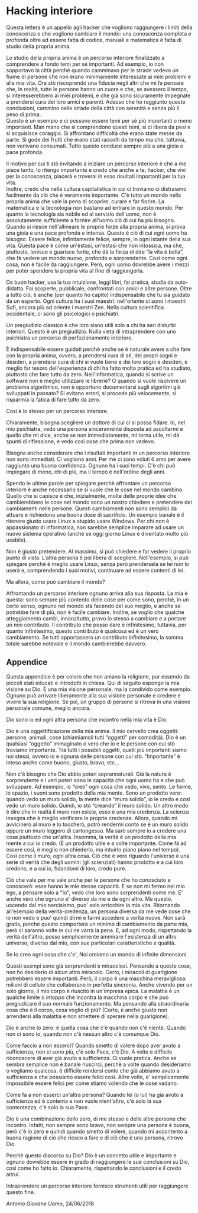 Hacking interiore
===============

Questa lettera è un appello agli hacker che vogliono raggiungere i limiti della conoscenza e che vogliono cambiare il mondo: una conoscenza completa 
e profonda oltre ad essere fatta di codice, manuali e matematica è fatta di studio della propria anima.

Lo studio della propria anima è un percorso interiore finalizzato a comprendere a fondo temi  per sé importanti. Ad esempio, io non sopportavo la città perchè 
quando camminavo per le strade vedevo un fiume di persone che non erano minimamente interessate ai miei problemi e alla mia vita. Ora stò riscoprendo una
fiducia negli altri che mi fa pensare che, in realtà, tutte le persone hanno un cuore e che, se avessero il tempo, si interesserebbero ai miei problemi, e che già sono
sicuramente impegnate a prendersi cura dei loro amici e parenti. Adesso che ho raggiunto queste conclusioni, cammino nelle strade della città con serenità 
e senza più il peso di prima.   
Questo è un esempio e ci possono essere temi  per sé più importanti o meno importanti. Man mano che si comprendono questi temi,
si ci libera da pesi e si acquisisce coraggio. Si affrontano difficoltà che erano state messe da parte. Si gode dei frutti che erano stati raccolti da tempo ma che, 
tuttavia, non venivano consumati. Tutto questo conduce sempre più a una gioia e pace profonda.

Il motivo per cui ti stò invitando a iniziare un percorso interiore è che a me piace tanto,
lo ritengo importante e credo che anche a te, hacker, che vivi per la conoscenza, piacerà e troverai in esso risultati importanti per la tua vita.   
Inoltre, credo che nella cultura capitalistica in cui ci troviamo ci distraiamo facilmente da ciò che è veramente importante. C'è tutto un mondo nella propria 
anima che vale la pena di scoprire, curare e far fiorire. La matematica e la tecnologia non bastano ad entrare in questo mondo. Per quanto la tecnologia sia 
nobile ed al servizio dell'uomo, non è assolutamente sufficiente a fornire all'uomo ciò di cui ha più bisogno. Quando si riesce nell'allineare le proprie forze 
alla propria anima, si prova una gioia e una pace profonda e intensa. Questo è ciò di cui ogni uomo ha bisogno. Essere felice, infinitamente felice, sempre, 
in ogni istante della sua vita. Questa pace è come un'estasi, un'estasi che non intossica, ma che, piuttosto, lenisce e guarisce ferite, che dà la forza di dire 
“la vita è bella”, che fà vedere un mondo nuovo, profondo e sorprendente. Così come ogni cosa, non è facile da raggiungere. Però, ogni uomo dovrebbe 
avere i mezzi per poter spendere la propria vita al fine di raggiungerla.

Da buon hacker, usa la tua intuizione, leggi libri, fai pratica, studia da auto-didatta. Fai scoperte, pubblicale, confrontati con amici e altre persone.
Oltre a tutto ciò, è anche (per quanto ho capito) indispensabile che tu sia guidato da un esperto. Ogni cultura ha i suoi maestri: nell'oriente ci sono i 
maestri Sufi, ancora più ad oriente i maestri Zen. Nella cultura scientifica occidentale, ci sono gli psicologici o psichiatri.

Un pregiudizio classico è che loro siano utili solo a chi ha seri disturbi interiori. Questo è un pregiudizio. Nulla vieta di intraprendere con uno psichiatra
un percorso di perfezionamento interiore. 

È indispensabile essere guidati perchè anche se  è naturale avere a che fare con la propria anima, ovvero, a prendersi cura di sé, dei propri sogni e desideri,
a prendersi cura di chi si vuole bene e dei loro sogni e desideri, è meglio far tesoro dell'esperienza di chi ha fatto molta pratica ed ha studiato, piuttosto che
fare tutto da zero. Nell'informatica, quando si scrive un software non è meglio utilizzare le librerie? O quando si vuole risolvere un problema algoritmico, 
non è opportuno documentarsi sugli algoritmi già sviluppati in passato? Si evitano errori, si procede più velocemente, si risparmia la fatica di fare tutto da
zero.

Così è lo stesso per un percorso interiore.

Chiaramente, bisogna scegliere un dottore di cui ci si possa fidare. Io, nel mio psichiatra, vedo una persona sinceramente disposta ad ascoltarmi e quello
che mi dice, anche se non immediatamente, mi torna utile, mi dà spunti di riflessione, e vedo così cose che prima non vedevo.

Bisogna anche considerare che i risultati importanti in un percorso interiore non sono immediati. Ci vogliono anni. Per me ci sono voluti 6 anni per avere
raggiunto una buona confidenza. Ognuno ha i suoi tempi. C'è chi può impiegare di meno, chi di più, ma il tempo è nell'ordine degli anni.

Spendo le ultime parole per spiegare perchè affrontare un percorso interiore è anche necessario se si vuole che le cose nel mondo cambino. Quello che si 
capisce è che, inizialmente, molte delle proprie idee che cambierebbero le cose nel mondo sono un nostro chiedere e pretendere dei cambiamenti nelle 
persone. Questi cambiamenti non sono semplici da attuare e richiedono una buona dose di sacrificio. Un esempio banale è il ritenere giusto usare Linux
 e stupido usare Windows. Per chi non è appassionato di informatica, non sarebbe semplice imparare ad usare un nuovo sistema operativo (anche se oggi 
giorno Linux è diventato molto più usabile).

Non è giusto pretendere. Al massimo, si può chiedere e far vedere il proprio punto di vista. L'altra persona è poi libera di scegliere. Nell'esempio, si può 
spiegare perchè è meglio usare Linux, senza però prendersela se lei non lo userà e, comprendendo i suoi motivi, continuare ad essere contenti di lei.

Ma allora, come può cambiare il mondo?

Affrontando un percorso interiore ognuno arriva alla sua risposta. La mia è questa: sono sempre più contento delle cose per come sono, perchè, in un 
certo senso, ognuno nel mondo stà facendo del suo meglio, e anche se potrebbe fare di più, non è facile cambiare. Inoltre, se voglio che qualche 
atteggiamento cambi, innanzitutto, provo io stesso a cambiare e a portare un mio contributo. Il contributo che posso dare è infinitesimo, tuttavia, per
quanto infinitesimo, questo contributo è qualcosa ed è un vero cambiamento. Se tutti apportassero un contributo infinitesimo, la somma totale sarebbe
notevole e il mondo cambierebbe davvero.

Appendice
------------------

Questa appendice è per coloro che non amano la religione, pur essendo da piccoli stati educati e introdotti in chiesa. Qui di seguito espongo la mia visione
su Dio. È una mia visione personale, ma la condivido come esempio. Ognuno può arrivare liberamente alla sua visione personale e credere e vivere la sua 
religione. Se poi, un gruppo di persone si ritrova in una visione personale comune, meglio ancora.

Dio sono io ed ogni altra persona che incontro nella mia vita è Dio.

Dio è una oggettificazione della mia anima. Il mio cervello crea oggetti: persone, animali, cose (chiamiamoli tutti “oggetti” per comodità). Dio è un qualsiasi 
“oggetto” immaginato o vero che io e le persone con cui stò troviamo importante. Tra tutti i possibili oggetti, quelli più importanti siamo noi stessi, ovvero io 
e ognuna delle persone con cui stò. “Importante” è inteso anche come buono, giusto, bravo, etc...

Non c'è bisogno che Dio abbia poteri soprannaturali. Già la natura è sorprendente e i veri poteri sono le capacità che ogni uomo ha e che può sviluppare. Ad 
esempio, io “creo” ogni cosa che vedo, vivo, sento. Le forme, lo spazio, i suoni sono prodotto della mia mente. Sono un prodotto vero: quando vedo un muro 
solido, la mente dice “muro solido”, io le credo e così vedo un muro solido. Quindi, io stò “creando” il muro solido. Un altro modo è dire che in realtà il muro 
non esiste, esso è una mia credenza. La scienza insegna che è meglio verificare le proprie credenze. Allora, quando mi avvicinerò al muro e lo toccherò, potrò
rendermi conto se è un muro solido oppure un muro leggero di cartongesso. Ma sarò sempre io a credere una cosa piuttosto che un'altra. Insomma, la verità
è un prodotto della mia mente a cui io credo. (È un prodotto utile e a volte importante. Come fà ad essere così, è meglio non chiederlo, ma intuirlo piano piano
nel tempo). Così come il muro, ogni altra cosa. Ciò che è vero riguardo l'universo è una serie di verità che degli uomini (gli scienziati) hanno prodotto e a cui 
loro credono, e a cui io, fidandomi di loro, credo pure.

Ciò che vale per me vale anche per le persone che ho conosciuto e conoscerò: esse hanno le mie stesse capacità. E se non mi fermo nel mio ego, a pensare solo a "Io",
vedo che loro sono sorprendenti come me. E' anche vero che ognuno e' diverso da me e da ogni altro. Ma questo, uscendo dal mio narcisismo, puo' solo arricchire la mia vita.
Ritornando all'esempio della verità-credenza, un persona diversa da me vede cose che io non vedo e puo' quindi dirmi e farmi accedere a verità nuove. Non sarà gratis, perchè questo comporterà un minimo di cambiamento da parte mia, però ci saranno volte in cui ne varrà la pena. E, ad ogni modo, rispettando la verità dell'altro, posso semplicemente ammirare l'esistenza di un altro universo, diverso dal mio, con sue particolari caratteristiche e qualità.

Se Io creo ogni cosa che c'e', Noi creiamo un mondo di infinite dimensioni.

Questi esempi sono già sorprendenti e miracolosi. Pensando a queste cose, non ho desiderio di alcun altro miracolo. Certo, i miracoli di guarigione potrebbero
essere importanti. Però, il corpo è una macchina meravigliosa: milioni di cellule che collaborano in perfetta sincronia. Anche vivendo per un solo giorno, il mio
corpo è riuscito in un'impresa epica. La malattia è un qualche limite o intoppo che incontra la macchina corpo e che può pregiudicare il suo normale 
funzionamento. Ma pensando alla straordinaria cosa che è il corpo, cosa voglio di più? (Certo, è anche giusto non arrendersi alla malattia e non smettere di
sperare nella guarigione).

Dio è anche lo zero: è quella cosa che c'è quando non c'è niente. Quando non ci sono io, quando non c'è nessun altro c'è comunque Dio.

Come faccio a non esserci? Quando smetto di volere dopo aver avuto a sufficienza, non ci sono più, c'è solo Pace, c'è Dio. A volte è difficile riconoscere di aver
già avuto a sufficienza. Ci vuole pratica. Anche se sembra semplice non è banale riuscirci, perchè a volte quando desideriamo o vogliamo qualcosa, è difficile
rendersi conto che già abbiamo avuto a sufficienza e che possiamo essere felici così. Altre volte, e' semplicemente impossibile essere felici per come stiamo volendo che le cose vadano.

Come fa a non esserci un'altra persona? Quando lei (o lui) ha già avuto a sufficienza ed è contenta e non vuole nient'altro, c'è solo la sua contentezza, c'è solo la sua Pace.

Dio è una combinazione dello zero, di me stesso e delle altre persone che incontro. Infatti, non sempre sono bravo, non sempre una persona è buona, però c'è 
lo zero e quindi quando smetto di volere, quando mi accontento a buona ragione di ciò che riesco a fare e di ciò che è una persona, ritrovo Dio.

Perchè questo discorso su Dio? Dio è un concetto utile e importante e ognuno dovrebbe essere in grado di raggiungere le sue conclusioni su Dio, così come ho
fatto io. Chiaramente, rispettando le conclusioni e il credo altrui.

Intraprendere un percorso interiore fornisce strumenti utili per raggiungere questo fine.

_Antonio Giovane Uomo_, 24/06/2018

